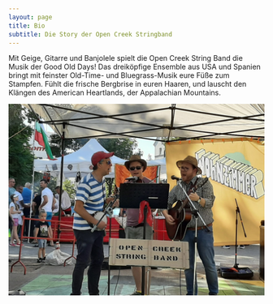 ```yaml
---
layout: page
title: Bio
subtitle: Die Story der Open Creek Stringband
---
```


Mit Geige, Gitarre und Banjolele spielt die Open Creek String Band die Musik der Good Old Days!
Das dreiköpfige Ensemble aus USA und Spanien bringt mit feinster Old-Time- und Bluegrass-Musik eure Füße zum Stampfen. Fühlt die frische Bergbrise in euren Haaren, und lauscht den Klängen des American Heartlands, der Appalachian Mountains.

![](/assets/img/mathildenplatzfest.jpeg)